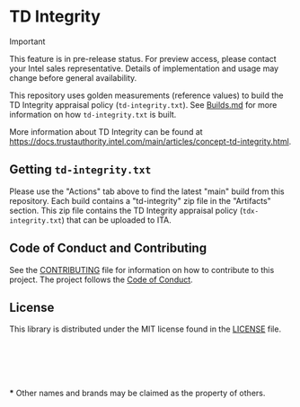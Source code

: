 # TD Integrity

> [!IMPORTANT]
> This feature is in pre-release status. For preview access, please contact your Intel sales representative. Details of implementation and usage may change before general availability.

This repository uses golden measurements (reference values) to build the TD Integrity appraisal policy (`td-integrity.txt`).  See [Builds.md](./Builds.md) for more information on how `td-integrity.txt` is built.

More information about TD Integrity can be found at 
https://docs.trustauthority.intel.com/main/articles/concept-td-integrity.html.

## Getting `td-integrity.txt`
Please use the "Actions" tab above to find the latest "main" build from this repository.  Each build contains a "td-integrity" zip file in the "Artifacts" section.  This zip file contains the TD Integrity appraisal policy (`tdx-integrity.txt`) that can be uploaded to ITA.

## Code of Conduct and Contributing
See the [CONTRIBUTING](./CONTRIBUTING.md) file for information on how to contribute to this project. The project follows the [ Code of Conduct](./CODE_OF_CONDUCT.md).

## License
This library is distributed under the MIT license found in the [LICENSE](./LICENSE) file.

<br><br>
---
**\*** Other names and brands may be claimed as the property of others.